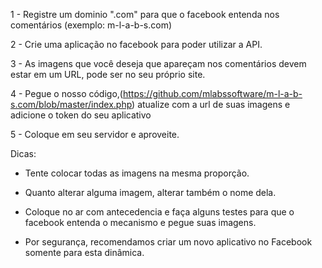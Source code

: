 1 - Registre um dominio ".com" para que o facebook entenda nos comentários
 (exemplo: m-l-a-b-s.com)

2 - Crie uma aplicação no facebook para poder utilizar a API.


3 - As imagens que você deseja que apareçam nos comentários devem estar em um URL, pode ser no seu próprio site.

4 - Pegue o nosso código,(https://github.com/mlabssoftware/m-l-a-b-s.com/blob/master/index.php) atualize com a url de suas imagens e adicione o token do seu aplicativo


5 - Coloque em seu servidor e aproveite.



Dicas:


- Tente colocar todas as imagens na mesma proporção.

- Quanto alterar alguma imagem, alterar também o nome dela.

- Coloque no ar com antecedencia e faça alguns testes para que o facebook entenda o mecanismo e pegue suas imagens.

- Por segurança, recomendamos criar um novo aplicativo no Facebook somente para esta dinâmica.
